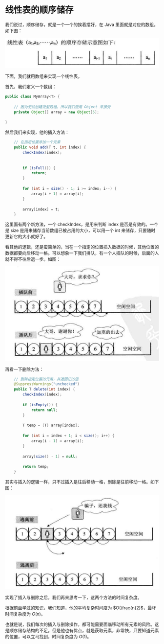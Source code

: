 # 线性表的顺序储存

我们说过，顺序储存，就是一个一个的挨着摆好，在 Java 里面就是对应的数组。如下图：

![](https://github.com/aprz512/pic4aprz512/blob/master/Blog/%E7%AE%97%E6%B3%95/%E5%A4%A7%E8%AF%9D%E6%95%B0%E6%8D%AE%E7%BB%93%E6%9E%84/3-4-2.png?raw=true)

下面，我们就用数组来实现一个线性表。

首先，我们定义一个数组：

```java
public class MyArray<T> {

    // 因为无法创建泛型数组，所以我们使用 Object 来接受
    private Object[] array = new Object[5];
    
}
```



然后我们来实现，他的插入方法：

```java
    // 在指定位置添加一个元素
    public void add(T t, int index) {
        checkIndex(index);


        if (isFull()) {
            return;
        }

        for (int i = size() - 1; i >= index; i--) {
            array[i + 1] = array[i];
        }

        array[index] = t;
    }
```

这里面有两个新方法，一个 checkIndex，是用来判断 index 是否是有效的。一个是 size 是用来储存当前数组已被占用的大小，可以用一个 int 来储存，只要随时更新它的大小就好了。

看其他的逻辑，还是蛮简单的，当在一个指定的位置插入数据的时候，其他位置的数据都要向后移动一格。可以想象一下我们排队，有一个人插队的时候，后面的人就不得不往后退一步。如图：

![](https://github.com/aprz512/pic4aprz512/blob/master/Blog/%E7%AE%97%E6%B3%95/%E5%A4%A7%E8%AF%9D%E6%95%B0%E6%8D%AE%E7%BB%93%E6%9E%84/3-5-1.png?raw=true)

再看一下删除方法：

```java
    // 删除指定位置的元素，并返回它的值
    @SuppressWarnings("unchecked")
    public T delete(int index) {
        checkIndex(index);

        if (isEmpty()) {
            return null;
        }

        T temp = (T) array[index];

        for (int i = index + 1; i < size(); i++) {
            array[i - 1] = array[i];
        }

        array[size() - 1] = null;

        return temp;
    }
```

其实与插入的逻辑一样，只不过插入是往后移动一格，删除是往前移动一格。如下图：

![](https://github.com/aprz512/pic4aprz512/blob/master/Blog/%E7%AE%97%E6%B3%95/%E5%A4%A7%E8%AF%9D%E6%95%B0%E6%8D%AE%E7%BB%93%E6%9E%84/3-5-2.png?raw=true)



实现了插入与删除之后，我们再来思考一下，这两个方法的时间复杂度。

根据前面学过的知识，我们知道，他的平均复杂时间度为 $O(\frac{n}2)$，最坏时间复杂度为  $O(n)$。

也就是说，我们每次的插入与删除操作，都可能需要面临移动所有元素的风险。这是顺序储存结构的不足。但是他也有优点，就是获取元素，非常快，只要知道元素的位置，可以立马找到，时间复杂度为  $O(1)$。

